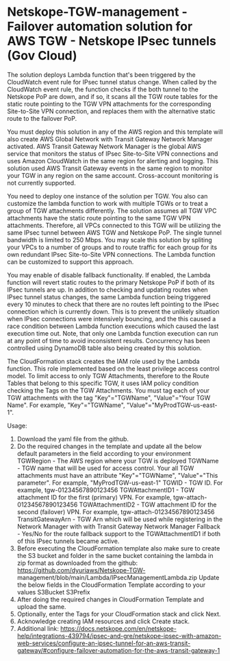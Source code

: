 # Netskope-TGW-management - Failover automation solution for AWS TGW - Netskope IPsec tunnels (Gov Cloud)

The solution deploys Lambda function that's been triggered by the CloudWatch event rule for IPsec tunnel status change. When called by the CloudWatch event rule, the function checks if the both tunnel to the Netskope PoP are down, and if so, it scans all the TGW route tables for the static route pointing to the TGW VPN attachments for the corresponding Site-to-Site VPN connection, and replaces them with the alternative static route to the failover PoP.

You must deploy this solution in any of the  AWS region and this template will also create AWS Global Network with Transit Gateway Network Manager activated. AWS Transit Gateway Network Manager is the global AWS service that monitors the status of IPsec Site-to-Site VPN connections and uses Amazon CloudWatch in the same region for alerting and logging. This solution used AWS Transit Gateway events in the same region to monitor your TGW in any region on the same account. Cross-account monitoring is not currently supported.

You need to deploy one instance of the solution per TGW. You also can customize the lambda function to work with multiple TGWs or to treat a group of TGW attachments differently.
The solution assumes all TGW VPC attachments have the static route pointing to the same TGW VPN attachments. Therefore, all VPCs connected to this TGW will be utilizing the same IPsec tunnel between AWS TGW and Netskope PoP. The single tunnel bandwidth is limited to 250 Mbps. You may scale this solution by spliting your VPCs to a number of groups and to route traffic for each group for its own redundant IPsec Site-to-Site VPN connections. The Lambda function can be customized to support this approach.

You may enable of disable fallback functionality. If enabled, the Lambda function will revert static routes to the primary Netskope PoP if both of its IPsec tunnels are up.
In addition to checking and updating routes when IPsec tunnel status changes, the same Lambda function being triggered every 10 minutes to check that there are no routes left pointing to the IPsec connection which is currently down. This is to prevent the unlikely situation when IPsec connections were intensively bouncing, and the this caused a race condition between Lambda function executions which caused the last execution time out. Note, that only one Lambda function execution can run at any point of time to avoid inconsistent results. Concurrency has been controlled using DynamoDB table also being created by this solution.

The CloudFormation stack creates the IAM role used by the Lambda function. This role implemented based on the least privilege access control model. To limit access to only TGW Attachments, therefore to the Route Tables that belong to this specific TGW, it uses IAM policy condition checking the Tags on the TGW Attachments. You must tag each of your TGW attachments with the tag "Key"="TGWName", "Value"="Your TGW Name". For example, "Key"="TGWName", "Value"="MyProdTGW-us-east-1".


Usage:
1. Download the yaml file from the github.
2. Do the required changes in the template and update all the below default parameters in the field according to your environment
   TGWRegion - The AWS region where your TGW is deployed
   TGWName - TGW name that will be used for access control. Your all TGW attachments must have an attribute "Key"="TGWName", "Value"="This parameter". For example, "MyProdTGW-us-east-1"
   TGWID - TGW ID. For example, tgw-01234567890123456
   TGWAttachmentID1 - TGW attachment ID for the first (primary) VPN. For example, tgw-attach-01234567890123456
   TGWAttachmentID2 - TGW attachment ID for the second (failover) VPN. For example, tgw-attach-01234567890123456
   TransitGatewayArn - TGW Arn which will be used while registering in the Network Manager with with Transit Gateway Network Manager
   Fallback - Yes/No for the route fallback support to the TGWAttachmentID1 if both of this IPsec tunnels became active.
3. Before executing the CloudFormation template also make sure to create the S3 bucket and folder in the same bucket containing the lambda in zip format as downloaded from the github: https://github.com/dyuriaws/Netskope-TGW- 
   management/blob/main/Lambda/IPsecManagementLambda.zip
   Update the below fields in the CloudFormation Template according to your values
   S3Bucket
   S3Prefix
4. After doing the required changes in CloudFormation Template and upload the same.
5. Optionally, enter the Tags for your CloudFormation stack and click Next.
6. Acknowledge creating IAM resources and click Create stack.
7. Additional link: https://docs.netskope.com/en/netskope-help/integrations-439794/ipsec-and-gre/netskope-ipsec-with-amazon-web-services/configure-an-ipsec-tunnel-for-an-aws-transit-gateway/#configure-failover-automation-for-the-aws-transit-gateway-1
